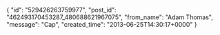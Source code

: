  {
   "id": "529426263759977",
   "post_id": "462493170453287_480688621967075",
   "from_name": "Adam Thomas",
   "message": "Cap",
   "created_time": "2013-06-25T14:30:17+0000"
 }
